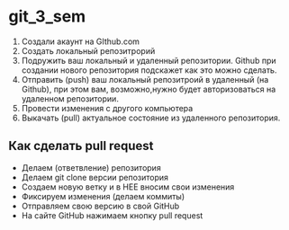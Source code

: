 # git_3_sem

1. Создали акаунт на GIthub.com
2. Создать локальный репозитрорий
3. Подружить ваш локальный и удаленный репозитории. Github при создании нового репозитория подскажет как это можно сделать.
4. Отправить (push) ваш локальный репозитроий в удаленный (на Github), при этом вам, возможно,нужно будет авторизоваться на удаленном репозитории.
5. Провести изменения с другого компьютера
6. Выкачать (pull) актуальное состояние из удаленного репозитория.

## Как сделать pull request

* Делаем   (ответвление) репозитория
* Делаем git clone   версии репозитория
* Создаем новую ветку и в НЕЕ вносим свои изменения
* Фиксируем изменения (делаем коммиты)
* Отправляем свою версию в свой GitHub
* На сайте GitHub нажимаем кнопку pull request